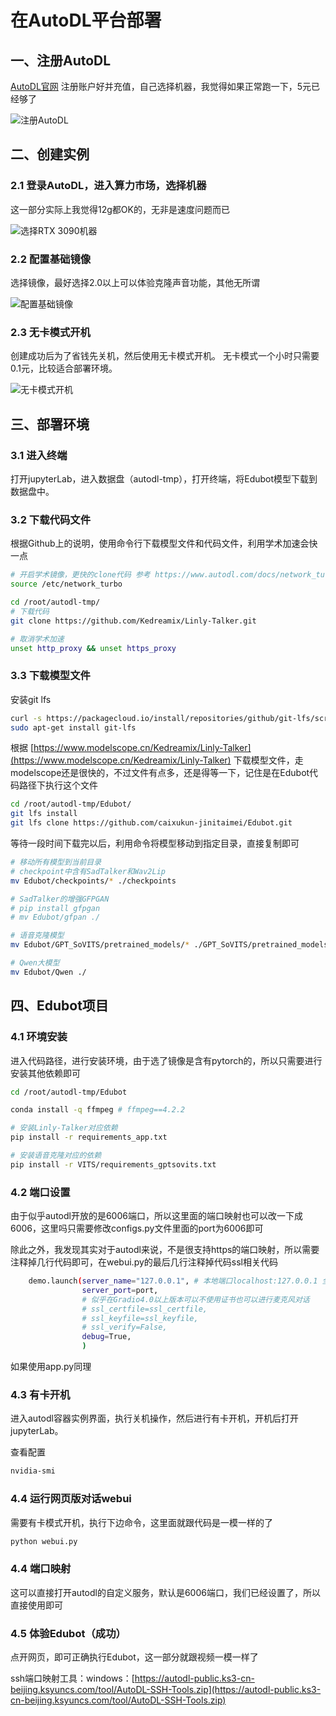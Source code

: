# 在AutoDL平台部署


## 一、注册AutoDL

[AutoDL官网](https://www.autodl.com/home) 注册账户好并充值，自己选择机器，我觉得如果正常跑一下，5元已经够了

![注册AutoDL](https://pic1.zhimg.com/v2-f56bc692a0d22fb1ae749b7697ff5d0f.png)

## 二、创建实例

### 2.1 登录AutoDL，进入算力市场，选择机器

这一部分实际上我觉得12g都OK的，无非是速度问题而已

![选择RTX 3090机器](https://picx.zhimg.com/v2-824956d591eead5d3ed4de87c59258a6.png)



### 2.2 配置基础镜像

选择镜像，最好选择2.0以上可以体验克隆声音功能，其他无所谓

![配置基础镜像](https://pic1.zhimg.com/v2-8d064d809e15673dc6f2be8f2ef83ae7.png)



### 2.3 无卡模式开机

创建成功后为了省钱先关机，然后使用无卡模式开机。
无卡模式一个小时只需要0.1元，比较适合部署环境。

![无卡模式开机](https://picx.zhimg.com/v2-118eead549c35ad06d946b00cd93c668.png)

## 三、部署环境

### 3.1 进入终端

打开jupyterLab，进入数据盘（autodl-tmp），打开终端，将Edubot模型下载到数据盘中。




### 3.2 下载代码文件

根据Github上的说明，使用命令行下载模型文件和代码文件，利用学术加速会快一点

```bash
# 开启学术镜像，更快的clone代码 参考 https://www.autodl.com/docs/network_turbo/
source /etc/network_turbo

cd /root/autodl-tmp/
# 下载代码
git clone https://github.com/Kedreamix/Linly-Talker.git

# 取消学术加速
unset http_proxy && unset https_proxy
```



### 3.3 下载模型文件

安装git lfs

```sh
curl -s https://packagecloud.io/install/repositories/github/git-lfs/script.deb.sh | sudo bash
sudo apt-get install git-lfs
```



根据 [https://www.modelscope.cn/Kedreamix/Linly-Talker](https://www.modelscope.cn/Kedreamix/Linly-Talker) 下载模型文件，走modelscope还是很快的，不过文件有点多，还是得等一下，记住是在Edubot代码路径下执行这个文件

```bash
cd /root/autodl-tmp/Edubot/
git lfs install
git lfs clone https://github.com/caixukun-jinitaimei/Edubot.git
```


等待一段时间下载完以后，利用命令将模型移动到指定目录，直接复制即可

```bash
# 移动所有模型到当前目录
# checkpoint中含有SadTalker和Wav2Lip
mv Edubot/checkpoints/* ./checkpoints

# SadTalker的增强GFPGAN
# pip install gfpgan
# mv Edubot/gfpan ./

# 语音克隆模型
mv Edubot/GPT_SoVITS/pretrained_models/* ./GPT_SoVITS/pretrained_models/

# Qwen大模型
mv Edubot/Qwen ./
```



## 四、Edubot项目

### 4.1 环境安装

进入代码路径，进行安装环境，由于选了镜像是含有pytorch的，所以只需要进行安装其他依赖即可

```bash
cd /root/autodl-tmp/Edubot

conda install -q ffmpeg # ffmpeg==4.2.2

# 安装Linly-Talker对应依赖
pip install -r requirements_app.txt

# 安装语音克隆对应的依赖
pip install -r VITS/requirements_gptsovits.txt
```



### 4.2 端口设置

由于似乎autodl开放的是6006端口，所以这里面的端口映射也可以改一下成6006，这里吗只需要修改configs.py文件里面的port为6006即可

除此之外，我发现其实对于autodl来说，不是很支持https的端口映射，所以需要注释掉几行代码即可，在webui.py的最后几行注释掉代码ssl相关代码

```bash
    demo.launch(server_name="127.0.0.1", # 本地端口localhost:127.0.0.1 全局端口转发:"0.0.0.0"
                server_port=port,
                # 似乎在Gradio4.0以上版本可以不使用证书也可以进行麦克风对话
                # ssl_certfile=ssl_certfile,
                # ssl_keyfile=ssl_keyfile,
                # ssl_verify=False,
                debug=True,
                )
```

如果使用app.py同理


### 4.3 有卡开机

进入autodl容器实例界面，执行关机操作，然后进行有卡开机，开机后打开jupyterLab。

查看配置

```bash
nvidia-smi
```



### 4.4 运行网页版对话webui

需要有卡模式开机，执行下边命令，这里面就跟代码是一模一样的了

```bash
python webui.py
```




### 4.4 端口映射

这可以直接打开autodl的自定义服务，默认是6006端口，我们已经设置了，所以直接使用即可




### 4.5 体验Edubot（成功）

点开网页，即可正确执行Edubot，这一部分就跟视频一模一样了






ssh端口映射工具：windows：[https://autodl-public.ks3-cn-beijing.ksyuncs.com/tool/AutoDL-SSH-Tools.zip](https://autodl-public.ks3-cn-beijing.ksyuncs.com/tool/AutoDL-SSH-Tools.zip)


